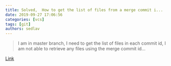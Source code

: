 ```yaml
---
title: Solved,  How to get the list of files from a merge commit i...
date: 2019-09-27 17:06:56
categories: [vcs]
tags: [git]
authors: sedlav
---
```


> I am in master branch, I need to get the list of files in each commit id, I am not able to retrieve any files using the merge commit id...

[Link](https://community.atlassian.com/t5/Bitbucket-questions/How-to-get-the-list-of-files-from-a-merge-commit-id/qaq-p/217928)
